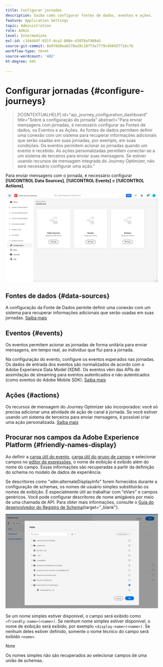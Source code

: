 ```yaml
---
title: Configurar jornadas
description: Saiba como configurar fontes de dados, eventos e ações.
feature: Application Settings
topic: Administration
role: Admin
level: Intermediate
exl-id: c144d44f-031f-4ca2-800e-d3878af400a5
source-git-commit: 0e978d0eab570a28c187f3e7779c450437f16cfb
workflow-type: tm+mt
source-wordcount: '402'
ht-degree: 44%

---
```


# Configurar jornadas {#configure-journeys}

>[!CONTEXTUALHELP]
>id="ajo_journey_configuration_dashboard"
>title="Sobre a configuração do jornada"
>abstract="Para enviar mensagens com jornadas, é necessário configurar as Fontes de dados, os Eventos e as Ações. As fontes de dados permitem definir uma conexão com um sistema para recuperar informações adicionais que serão usadas em suas jornadas, por exemplo, em suas condições. Os eventos permitem acionar as jornadas quando um evento é recebido. As ações personalizadas permitem conectar-se a um sistema de terceiros para enviar suas mensagens. Se estiver usando recursos de mensagem integrada do Journey Optimizer, não será necessário configurar uma ação."

Para enviar mensagens com o jornada, é necessário configurar **[!UICONTROL Data Sources]**, **[!UICONTROL Events]** e **[!UICONTROL Actions]**.

![](assets/admin-menu.png)

## Fontes de dados {#data-sources}

A configuração da Fonte de Dados permite definir uma conexão com um sistema para recuperar informações adicionais que serão usadas em suas jornadas. [Saiba mais](../../using/datasource/about-data-sources.md)

## Eventos {#events}

Os eventos permitem acionar as jornadas de forma unitária para enviar mensagens, em tempo real, ao indivíduo que flui para a jornada.

Na configuração do evento, configure os eventos esperados nas jornadas. Os dados de entrada dos eventos são normalizados de acordo com o Adobe Experience Data Model (XDM). Os eventos vêm das APIs de assimilação de streaming para eventos autenticados e não autenticados (como eventos do Adobe Mobile SDK). [Saiba mais](../../using/event/about-events.md)

## Ações {#actions}

Os recursos de mensagem do Journey Optimizer são incorporados: você só precisa adicionar uma atividade de ação de canal à jornada. Se você estiver usando um sistema de terceiros para enviar mensagens, é possível criar uma ação personalizada. [Saiba mais](../../using/action/action.md)

## Procurar nos campos da Adobe Experience Platform {#friendly-names-display}

Ao definir a [carga útil do evento](../event/about-creating.md#define-the-payload-fields), [carga útil do grupo de campo](../datasource/configure-data-sources.md#define-field-groups) e selecionar campos no [editor de expressões](../building-journeys/expression/expressionadvanced.md), o nome de exibição é exibido além do nome do campo. Essas informações são recuperadas a partir da definição do schema no modelo de dados de experiência.

Se descritores como &quot;xdm:alternateDisplayInfo&quot; forem fornecidos durante a configuração de schemas, os nomes de usuário simples substituirão os nomes de exibição. É especialmente útil ao trabalhar com &quot;eVars&quot; e campos genéricos. Você pode configurar descritores de nome amigáveis por meio de uma chamada de API. Para obter mais informações, consulte o [Guia do desenvolvedor do Registro de Schema](https://experienceleague.adobe.com/docs/experience-platform/xdm/api/getting-started.html?lang=pt-BR){target=&quot;_blank&quot;}.

![](assets/xdm-from-descriptors.png)

Se um nome simples estiver disponível, o campo será exibido como `<friendly-name>(<name>)`. Se nenhum nome simples estiver disponível, o nome de exibição será exibido, por exemplo `<display-name>(<name>)`. Se nenhum deles estiver definido, somente o nome técnico do campo será exibido `<name>`.

>[!NOTE]
>
>Os nomes simples não são recuperados ao selecionar campos de uma união de schemas.
